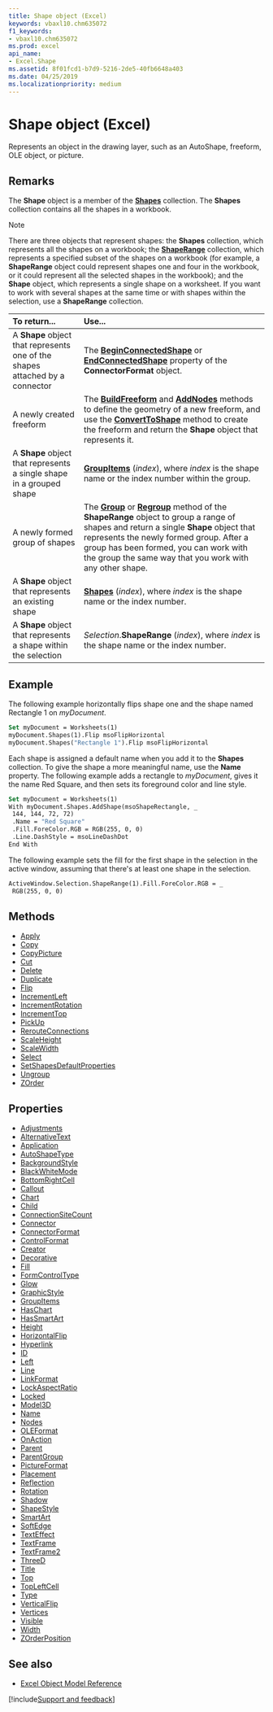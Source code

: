```yaml
---
title: Shape object (Excel)
keywords: vbaxl10.chm635072
f1_keywords:
- vbaxl10.chm635072
ms.prod: excel
api_name:
- Excel.Shape
ms.assetid: 8f01fcd1-b7d9-5216-2de5-40fb6648a403
ms.date: 04/25/2019
ms.localizationpriority: medium
---
```



# Shape object (Excel)

Represents an object in the drawing layer, such as an AutoShape, freeform, OLE object, or picture.


## Remarks

The **Shape** object is a member of the **[Shapes](Excel.Shapes.md)** collection. The **Shapes** collection contains all the shapes in a workbook.

> [!NOTE] 
> There are three objects that represent shapes: the **Shapes** collection, which represents all the shapes on a workbook; the **[ShapeRange](Excel.ShapeRange.md)** collection, which represents a specified subset of the shapes on a workbook (for example, a **ShapeRange** object could represent shapes one and four in the workbook, or it could represent all the selected shapes in the workbook); and the **Shape** object, which represents a single shape on a worksheet. If you want to work with several shapes at the same time or with shapes within the selection, use a **ShapeRange** collection.

|To return...|Use...|
|:-----------|:-----|
|A **Shape** object that represents one of the shapes attached by a connector |The **[BeginConnectedShape](Excel.ConnectorFormat.BeginConnectedShape.md)** or **[EndConnectedShape](Excel.ConnectorFormat.EndConnectedShape.md)** property of the **ConnectorFormat** object.|
|A newly created freeform |The **[BuildFreeform](Excel.Shapes.BuildFreeform.md)** and **[AddNodes](Excel.FreeformBuilder.AddNodes.md)** methods to define the geometry of a new freeform, and use the **[ConvertToShape](Excel.FreeformBuilder.ConvertToShape.md)** method to create the freeform and return the **Shape** object that represents it.|
|A **Shape** object that represents a single shape in a grouped shape |**[GroupItems](Excel.Shape.GroupItems.md)** (_index_), where _index_ is the shape name or the index number within the group.|
|A newly formed group of shapes |The **[Group](Excel.ShapeRange.Group.md)** or **[Regroup](Excel.ShapeRange.Regroup.md)** method of the **ShapeRange** object to group a range of shapes and return a single **Shape** object that represents the newly formed group. After a group has been formed, you can work with the group the same way that you work with any other shape.|
|A **Shape** object that represents an existing shape |**[Shapes](Excel.Worksheet.Shapes.md)** (_index_), where _index_ is the shape name or the index number.|
|A **Shape** object that represents a shape within the selection |_Selection_.**ShapeRange** (_index_), where _index_ is the shape name or the index number.|


## Example

The following example horizontally flips shape one and the shape named Rectangle 1 on _myDocument_.

```vb
Set myDocument = Worksheets(1) 
myDocument.Shapes(1).Flip msoFlipHorizontal 
myDocument.Shapes("Rectangle 1").Flip msoFlipHorizontal
```

Each shape is assigned a default name when you add it to the **Shapes** collection. To give the shape a more meaningful name, use the **Name** property. The following example adds a rectangle to _myDocument_, gives it the name Red Square, and then sets its foreground color and line style.

```vb
Set myDocument = Worksheets(1) 
With myDocument.Shapes.AddShape(msoShapeRectangle, _ 
 144, 144, 72, 72) 
 .Name = "Red Square" 
 .Fill.ForeColor.RGB = RGB(255, 0, 0) 
 .Line.DashStyle = msoLineDashDot 
End With
```

The following example sets the fill for the first shape in the selection in the active window, assuming that there's at least one shape in the selection.

```vb
ActiveWindow.Selection.ShapeRange(1).Fill.ForeColor.RGB = _ 
 RGB(255, 0, 0)
```


## Methods

- [Apply](Excel.Shape.Apply.md)
- [Copy](Excel.Shape.Copy.md)
- [CopyPicture](Excel.Shape.CopyPicture.md)
- [Cut](Excel.Shape.Cut.md)
- [Delete](Excel.Shape.Delete.md)
- [Duplicate](Excel.Shape.Duplicate.md)
- [Flip](Excel.Shape.Flip.md)
- [IncrementLeft](Excel.Shape.IncrementLeft.md)
- [IncrementRotation](Excel.Shape.IncrementRotation.md)
- [IncrementTop](Excel.Shape.IncrementTop.md)
- [PickUp](Excel.Shape.PickUp.md)
- [RerouteConnections](Excel.Shape.RerouteConnections.md)
- [ScaleHeight](Excel.Shape.ScaleHeight.md)
- [ScaleWidth](Excel.Shape.ScaleWidth.md)
- [Select](Excel.Shape.Select.md)
- [SetShapesDefaultProperties](Excel.Shape.SetShapesDefaultProperties.md)
- [Ungroup](Excel.Shape.Ungroup.md)
- [ZOrder](Excel.Shape.ZOrder.md)

## Properties

- [Adjustments](Excel.Shape.Adjustments.md)
- [AlternativeText](Excel.Shape.AlternativeText.md)
- [Application](Excel.Shape.Application.md)
- [AutoShapeType](Excel.Shape.AutoShapeType.md)
- [BackgroundStyle](Excel.Shape.BackgroundStyle.md)
- [BlackWhiteMode](Excel.Shape.BlackWhiteMode.md)
- [BottomRightCell](Excel.Shape.BottomRightCell.md)
- [Callout](Excel.Shape.Callout.md)
- [Chart](Excel.Shape.Chart.md)
- [Child](Excel.Shape.Child.md)
- [ConnectionSiteCount](Excel.Shape.ConnectionSiteCount.md)
- [Connector](Excel.Shape.Connector.md)
- [ConnectorFormat](Excel.Shape.ConnectorFormat.md)
- [ControlFormat](Excel.Shape.ControlFormat.md)
- [Creator](Excel.Shape.Creator.md)
- [Decorative](Excel.Shape.Decorative.md)
- [Fill](Excel.Shape.Fill.md)
- [FormControlType](Excel.Shape.FormControlType.md)
- [Glow](Excel.Shape.Glow.md)
- [GraphicStyle](Excel.Shape.GraphicStyle.md)
- [GroupItems](Excel.Shape.GroupItems.md)
- [HasChart](Excel.Shape.HasChart.md)
- [HasSmartArt](Excel.Shape.HasSmartArt.md)
- [Height](Excel.Shape.Height.md)
- [HorizontalFlip](Excel.Shape.HorizontalFlip.md)
- [Hyperlink](Excel.Shape.Hyperlink.md)
- [ID](Excel.Shape.ID.md)
- [Left](Excel.Shape.Left.md)
- [Line](Excel.Shape.Line.md)
- [LinkFormat](Excel.Shape.LinkFormat.md)
- [LockAspectRatio](Excel.Shape.LockAspectRatio.md)
- [Locked](Excel.Shape.Locked.md)
- [Model3D](Excel.Shape.Model3D.md)
- [Name](Excel.Shape.Name.md)
- [Nodes](Excel.Shape.Nodes.md)
- [OLEFormat](Excel.Shape.OLEFormat.md)
- [OnAction](Excel.Shape.OnAction.md)
- [Parent](Excel.Shape.Parent.md)
- [ParentGroup](Excel.Shape.ParentGroup.md)
- [PictureFormat](Excel.Shape.PictureFormat.md)
- [Placement](Excel.Shape.Placement.md)
- [Reflection](Excel.Shape.Reflection.md)
- [Rotation](Excel.Shape.Rotation.md)
- [Shadow](Excel.Shape.Shadow.md)
- [ShapeStyle](Excel.Shape.ShapeStyle.md)
- [SmartArt](Excel.Shape.SmartArt.md)
- [SoftEdge](Excel.Shape.SoftEdge.md)
- [TextEffect](Excel.Shape.TextEffect.md)
- [TextFrame](Excel.Shape.TextFrame.md)
- [TextFrame2](Excel.Shape.TextFrame2.md)
- [ThreeD](Excel.Shape.ThreeD.md)
- [Title](Excel.Shape.Title.md)
- [Top](Excel.Shape.Top.md)
- [TopLeftCell](Excel.Shape.TopLeftCell.md)
- [Type](Excel.Shape.Type.md)
- [VerticalFlip](Excel.Shape.VerticalFlip.md)
- [Vertices](Excel.Shape.Vertices.md)
- [Visible](Excel.Shape.Visible.md)
- [Width](Excel.Shape.Width.md)
- [ZOrderPosition](Excel.Shape.ZOrderPosition.md)



## See also

- [Excel Object Model Reference](overview/Excel/object-model.md)

[!include[Support and feedback](~/includes/feedback-boilerplate.md)]
